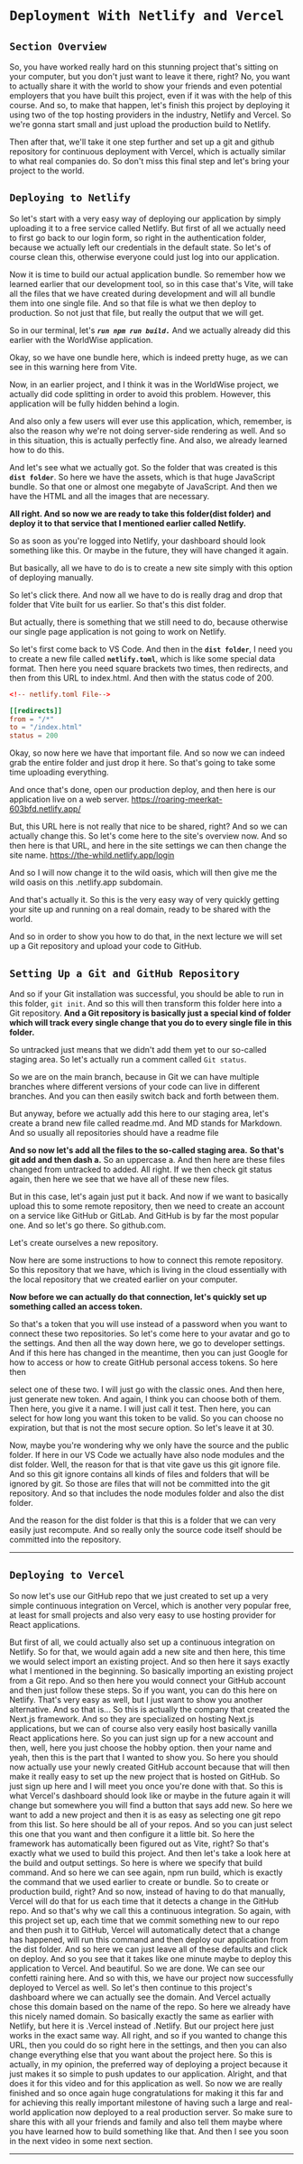 # `Deployment With Netlify and Vercel`

## `Section Overview`

So, you have worked really hard on this stunning project that's sitting on your computer, but you don't just want to leave it there, right? No, you want to actually share it with the world to show your friends and even potential employers that you have built this project, even if it was with the help of this course. And so, to make that happen, let's finish this project by deploying it using two of the top hosting providers in the industry, Netlify and Vercel. So we're gonna start small and just upload the production build to Netlify.

Then after that, we'll take it one step further and set up a git and github repository for continuous deployment with Vercel, which is actually similar to what real companies do. So don't miss this final step and let's bring your project to the world.

## `Deploying to Netlify`

So let's start with a very easy way of deploying our application by simply uploading it to a free service called Netlify. But first of all we actually need to first go back to our login form, so right in the authentication folder, because we actually left our credentials in the default state. So let's of course clean this, otherwise everyone could just log into our application.

Now it is time to build our actual application bundle. So remember how we learned earlier that our development tool, so in this case that's Vite, will take all the files that we have created during development and will all bundle them into one single file. And so that file is what we then deploy to production. So not just that file, but really the output that we will get.

So in our terminal, let's ***`run npm run build.`*** And we actually already did this earlier with the WorldWise application.

Okay, so we have one bundle here, which is indeed pretty huge, as we can see in this warning here from Vite.  

Now, in an earlier project, and I think it was in the WorldWise project, we actually did code splitting in order to avoid this problem. However, this application will be fully hidden behind a login.

And also only a few users will ever use this application, which, remember, is also the reason why we're not doing server-side rendering as well. And so in this situation, this is actually perfectly fine. And also, we already learned how to do this.

And let's see what we actually got. So the folder that was created is this **`dist folder`**. So here we have the assets, which is that huge JavaScript bundle. So that one or almost one megabyte of JavaScript. And then we have the HTML and all the images that are necessary.

**All right. And so now we are ready to take this folder(dist folder) and deploy it to that service that I mentioned earlier called Netlify.**

So as soon as you're logged into Netlify, your dashboard should look something like this. Or maybe in the future, they will have changed it again.

But basically,  all we have to do is to create a new site simply with this option of deploying manually.

So let's click there. And now all we have to do is really drag and drop that folder that Vite built for us earlier. So that's this dist folder.

But actually, there is something that we still need to do, because otherwise our single page application is not going to work on Netlify.

So let's first come back to VS Code. And then in the **`dist folder`**, I need you to create a new file called **`netlify.toml`**, which is like some special data format. Then here you need square brackets two times, then redirects, and then from this URL to index.html. And then with the status code of 200.

```toml
<!-- netlify.toml File-->

[[redirects]]
from = "/*"
to = "/index.html"
status = 200

```

Okay, so now here we have that important file. And so now we can indeed grab the entire folder and just drop it here. So that's going to take some time uploading everything.

And once that's done, open our production deploy, and then here is our application live on a web server. <https://roaring-meerkat-603bfd.netlify.app/>

But, this URL here is not really that nice to be shared, right? And so we can actually change this. So let's come here to the site's overview now. And so then here is that URL, and here in the site settings we can then change the site name.
<https://the-whild.netlify.app/login>

And so I will now change it to the wild oasis, which will then give me the wild oasis on this .netlify.app subdomain.

And that's actually it. So this is the very easy way of very quickly getting your site up and running on a real domain, ready to be shared with the world.

And so in order to show you how to do that, in the next lecture we will set up a Git repository and upload your code to GitHub.

## `Setting Up a Git and GitHub Repository`

And so if your Git installation was successful, you should be able to run in this folder, `git init`. And so this will then transform this folder here into a Git repository. **And a Git repository is basically just a special kind of folder which will track every single change that you do to every single file in this folder.**  

So untracked just means that we didn't add them yet to our so-called staging area. So let's actually run a comment called `Git status`.

So we are on the main branch, because in Git we can have multiple branches where different versions of your code can live in different branches. And you can then easily switch back and forth between them.

But anyway, before we actually add this here to our staging area, let's create a brand new file called readme.md. And MD stands for Markdown. And so usually all repositories should have a readme file

**And so now let's add all the files to the so-called staging area.** **So that's git add and then dash a.** So an uppercase a. And then here are these files changed from untracked to added.  All right. If we then check git status again, then here we see that we have all of these new files.

But in this case, let's again just put it back. And now if we want to basically upload this to some remote repository, then we need to create an account on a service like GitHub or GitLab. And GitHub  is by far the most popular one. And so let's go there. So github.com.

Let's create ourselves a new repository.

Now here are some instructions to how to connect this remote repository. So this repository that we have, which is living in the cloud essentially with the local repository that we created earlier on your computer.

**Now before we can actually do that connection, let's quickly set up something called an access token.**

So that's a token that you will use instead of a password when you want to connect these two repositories. So let's come here to your avatar and go to the settings. And then all the way down here, we go to developer settings. And if this here has changed in the meantime, then you can just Google for how to access or how to create GitHub personal access tokens. So here then

select one of these two. I will just go with the classic ones. And then here, just generate new token. And again, I think you can choose both of them. Then here, you give it a name. I will just call it test. Then here, you can select for how long you want this token to be valid. So you can choose no expiration, but that is not the most secure option. So let's leave it at 30.

Now, maybe you're wondering why we only have the source and the public folder. If here in our VS Code we actually have also node modules and the dist folder. Well, the reason for that  is that vite gave us this git ignore file. And so this git ignore contains all kinds of files and folders that will be ignored by git. So those are files that will not be committed into the git repository. And so that includes the node modules folder and also the dist folder.

And the reason for the dist folder is that this is a folder that we can very easily just recompute. And so really only the source code itself should be committed into the repository.

---

## `Deploying to Vercel`

So now let's use our GitHub repo that we just created to set up a very simple continuous integration on Vercel, which is another very popular free, at least for small projects and also very easy to use hosting provider for React applications.

But first of all, we could actually also set up a continuous integration on Netlify. So for that, we would again add a new site and then here, this time we would select import an existing project. And so then here it says exactly what I mentioned in the beginning. So basically importing an existing project from a Git repo. And so then here you would connect your GitHub account and then just follow these steps. So if you want, you can do this here on Netlify. That's very easy as well, but I just want to show you another alternative. And so that is... So this is actually the company that created the Next.js framework. And so they are specialized on hosting Next.js applications, but we can of course also very easily host basically vanilla React applications here. So you can just sign up for a new account and then, well, here you just choose the hobby option. then your name and yeah, then this is the part that I wanted to show you. So here you should now actually use your newly created GitHub account because that will then make it really easy to set up the new project that is hosted on GitHub. So just sign up here and I will meet you once you're done with that. So this is what Vercel's dashboard should look like or maybe in the future again it will change but somewhere you will find a button that says add new. So here we want to add a new project and then it is as easy as selecting one git repo from this list. So here should be all of your repos. And so you can just select this one that you want and then configure it a little bit. So here the framework has automatically been figured out as Vite, right? So that's exactly what we used to build this project. And then let's take a look here at the build and output settings. So here is where we specify that build command. And so here we can see again, npm run build, which is exactly the command that we used earlier to create or bundle. So to create or production build, right? And so now, instead of having to do that manually, Vercel will do that for us each time that it detects a change in the GitHub repo. And so that's why we call this a continuous integration. So again, with this project set up, each time that we commit something new to our repo and then push it to GitHub, Vercel will automatically detect that a change has happened, will run this command and then deploy our application from the dist folder. And so here we can just leave all of these defaults and click on deploy. And so you see that it takes like one minute maybe to deploy this application to Vercel. And beautiful. So we are done. We can see our confetti raining here. And so with this, we have our project now successfully deployed to Vercel as well. So let's then continue to this project's dashboard where we can actually see the domain. And Vercel actually chose this domain based on the name of the repo. So here we already have this nicely named domain. So basically exactly the same as earlier with Netlify, but here it is .Vercel instead of .Netlify. But our project here just works in the exact same way. All right, and so if you wanted to change this URL, then you could do so right here in the settings, and then you can also change everything else that you want about the project here. So this is actually, in my opinion, the preferred way of deploying a project because it just makes it so simple to push updates to our application. Alright, and that does it for this video and for this application as well. So now we are really finished and so once again huge congratulations for making it this far and for achieving this really important milestone of having such a large and real-world application now deployed to a real production server. So make sure to share this with all your friends and family and also tell them maybe where you have learned how to build something like that. And then I see you soon in the next video in some next section.

---
